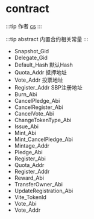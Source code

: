 # contract

:::tip 作者
[cs](https://github.com/lovelycs)
:::

:::tip abstract
内置合约相关常量
:::


- Snapshot_Gid
- Delegate_Gid
- Default_Hash 默认Hash
- Quota_Addr 抵押地址
- Vote_Addr 投票地址
- Register_Addr SBP注册地址
- Burn_Abi
- CancelPledge_Abi
- CancelRegister_Abi
- CancelVote_Abi
- ChangeTokenType_Abi
- Issue_Abi
- Mint_Abi
- Mint_CancelPledge_Abi
- Mintage_Addr
- Pledge_Abi
- Register_Abi
- Quota_Addr
- Register_Addr
- Reward_Abi
- TransferOwner_Abi
- UpdateRegistration_Abi
- Vite_TokenId
- Vote_Abi
- Vote_Addr
